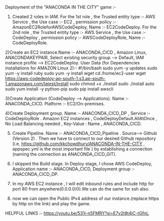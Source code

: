 
Deployment of the "ANACONDA IN THE CITY" game :-

1) Created 2 roles in IAM. For the 1st role , the Trusted entity type :- AWS Service , the Use case :- EC2 , permission policy :- AmazonEC2RoleforAWSCodeDeploy, Name :- EC2CodeDeploy. For the 2nd role  , the Trusted entity type :- AWS Service , the Use case :- CodeDeploy , permission policy :- AWSCodeDeployRole, Name :- CodeDeployRole.

2)Create an EC2 instance.Name :- ANACONDA_CICD , Amazon Linux, ANACONDAKEYPAIR, Select existing security group --> Default, IAM instance profile --> EC2CodeDeploy. 
User Data (for Dependencies installations for AMAZON Linux 2):-
#!/bin/bash
sudo yum -y updates
sudo yum -y install ruby
sudo yum -y install wget
cd /home/ec2-user
wget https://aws-codedeploy-ap-south-1.s3.ap-south-1.amazonaws.com/latest/install
sudo chmod +x ./install
sudo ./install auto
sudo yum install -y python-pip
sudo pip install awscli

3)Create Application (CodeDeploy --> Applications). Name :- ANACONDA_CICD. Platform :- EC2/On-premises.

4)Create Deployment group. Name :- ANACONDA_CICD_DP , Service :- CodeDeployRole . Amazon EC2 instances , CodeDeployDefault.AllAtOnce , No Load Balancing needed , Key-Value : Name , ANACONDA_CICD.

5) Create Pipeline. Name :- ANACONDA_CICD_Pipeline . Source--> Github (Version 2) . Then we have to connect to our desired Github repository (i.e, https://github.com/kkchowdhury/ANACONDA-IN-THE-CITY , appspec.yml is the most important file ) by establishing a connection (naming the connection as ANACONDA_CICD_GIT). 

6) I skipped the Build stage. In Deploy stage, I chose AWS CodeDeploy, Application name :- ANACONDA_CICD, Deployment group :- ANACONDA_CICD_DP.

7) In my AWS EC2 instance , I will edit inbound rules and include http for port 80 from anywhere(0.0.0.0/0).We can do the same for ssh also.

8) now we can open the Public IPv4 address of our instance.(replace https by http on the link) and play the game.

HELPFUL LINKS :- https://youtu.be/531i-n5FMRY?si=E7v2t8t4jC-tGfnL
  
